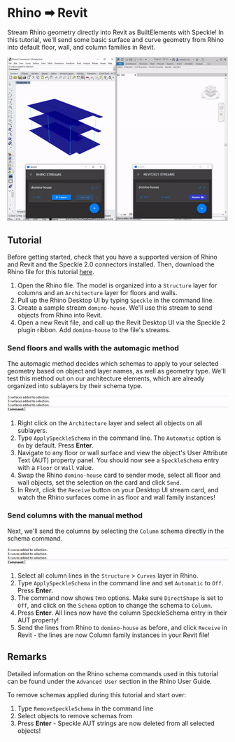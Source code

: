 # Rhino ➡ Revit

Stream Rhino geometry directly into Revit as BuiltElements with Speckle! In this tutorial, we'll send some basic surface and curve geometry from Rhino into default floor, wall, and column families in Revit.

![](./img-interop/rhino-revit-example.gif)

## Tutorial

Before getting started, check that you have a supported version of Rhino and Revit and the Speckle 2.0 connectors installed. Then, download the Rhino file for this tutorial [here](https://drive.google.com/file/d/1X32yn0djfCMs3xbNLUpq9OWLXFc7pKGa/view?usp=sharing).

1.  Open the Rhino file. The model is organized into a `Structure` layer for columns and an `Architecture` layer for floors and walls.
2.  Pull up the Rhino Desktop UI by typing `Speckle` in the command line.
3.  Create a sample stream `domino-house`. We'll use this stream to send objects from Rhino into Revit.
4.  Open a new Revit file, and call up the Revit Desktop UI via the Speckle 2 plugin ribbon. Add `domino-house` to the file's streams.

### Send floors and walls with the automagic method

The automagic method decides which schemas to apply to your selected geometry based on object and layer names, as well as geometry type. We'll test this method out on our architecture elements, which are already organized into sublayers by their schema type.

![](./img-interop/rhino-revit-automagic-command.gif)

1.  Right click on the `Architecture` layer and select all objects on all sublayers.
2.  Type `ApplySpeckleSchema` in the command line. The `Automatic` option is `On` by default. Press **Enter**.
3.  Navigate to any floor or wall surface and view the object's User Attribute Text (AUT) property panel. You should now see a `SpeckleSchema` entry with a `Floor` or `Wall` value.
4.  Swap the Rhino `domino-house` card to sender mode, select all floor and wall objects, set the selection on the card and click `Send`.
5.  In Revit, click the `Receive` button on your Desktop UI stream card, and watch the Rhino surfaces come in as floor and wall family instances!

### Send columns with the manual method

Next, we'll send the columns by selecting the `Column` schema directly in the schema command.

![](./img-interop/rhino-revit-manual-command.gif)

1.  Select all column lines in the `Structure` > `Curves` layer in Rhino.
2.  Type `ApplySpeckleSchema` in the command line and set `Automatic` to `Off`. Press **Enter**.
3.  The command now shows two options. Make sure `DirectShape` is set to `Off`, and click on the `Schema` option to change the schema to `Column`.
4.  Press **Enter**. All lines now have the column SpeckleSchema entry in their AUT property!
5.  Send the lines from Rhino to `domino-house` as before, and click `Receive` in Revit - the lines are now Column family instances in your Revit file!

## Remarks

Detailed information on the Rhino schema commands used in this tutorial can be found under the `Advanced User` section in the Rhino User Guide.

To remove schemas applied during this tutorial and start over:

1. Type `RemoveSpeckleSchema` in the command line
2. Select objects to remove schemas from
3. Press **Enter** - Speckle AUT strings are now deleted from all selected objects!
